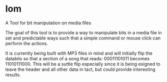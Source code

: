 # Iom

A Tool for bit manipulation on media files

The goal of this tool is to provide a way to manipulate bits in a media file in set and predictable ways such that a simple command or mouse click can perform the actions.

It is currently being built with MP3 files in mind and will initially flip the databits so that a section of a song that reads: 00011101011 becomes 11010111000. This will be a suttle flip especially since it is being esigned to leave the header and all other data in tact, but could provide interesting results. 